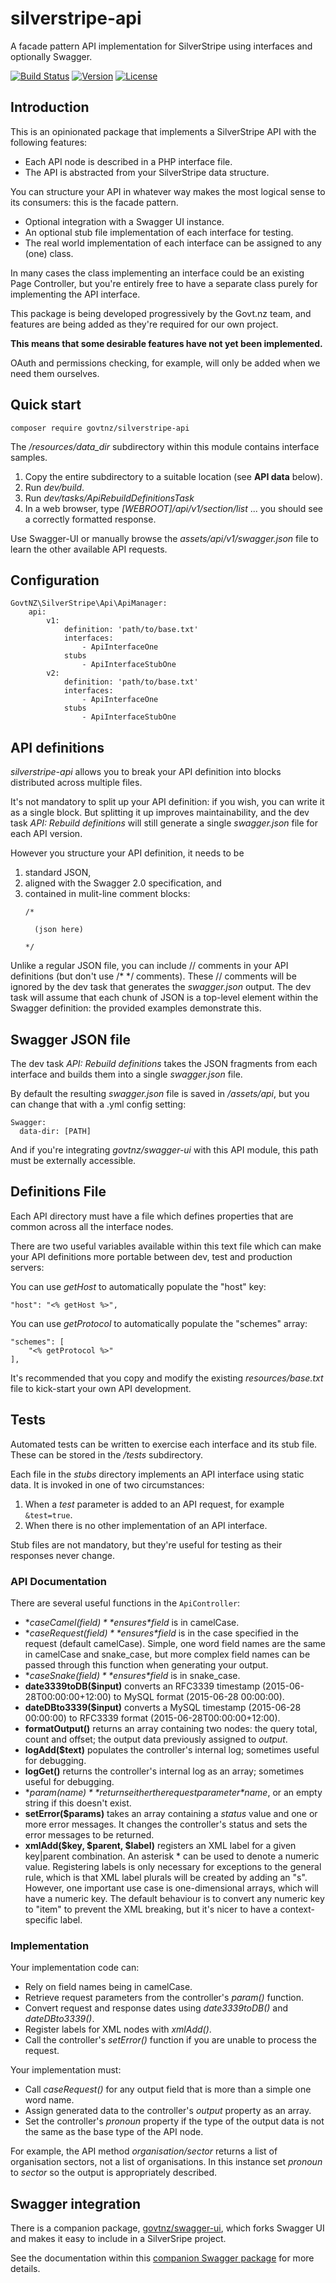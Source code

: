 # silverstripe-api

A facade pattern API implementation for SilverStripe using interfaces and optionally Swagger.

[![Build Status](http://img.shields.io/travis/govtnz/silverstripe-api.svg?style=flat-square)](http://travis-ci.org/govtnz/silverstripe-api)
[![Version](http://img.shields.io/packagist/v/govtnz/silverstripe-api.svg?style=flat-square)](https://packagist.org/packages/govtnz/silverstripe-api)
[![License](http://img.shields.io/packagist/l/govtnz/silverstripe-api.svg?style=flat-square)](LICENSE.md)

## Introduction

This is an opinionated package that implements a SilverStripe API with the 
following features:

* Each API node is described in a PHP interface file.
* The API is abstracted from your SilverStripe data structure. 

You can structure your API in whatever way makes the most logical sense to its 
consumers: this is the facade pattern. 

* Optional integration with a Swagger UI instance.
* An optional stub file implementation of each interface for testing.
* The real world implementation of each interface can be assigned to any (one) class.

In many cases the class implementing an interface could be an existing Page 
Controller, but you're entirely free to have a separate class purely for 
implementing the API interface.

This package is being developed progressively by the Govt.nz team, and features 
are being added as they're required for our own project. 

**This means that some desirable features have not yet been implemented.** 

OAuth and permissions checking, for example, will only be added when we need 
them ourselves.

## Quick start

```
composer require govtnz/silverstripe-api
```

The */resources/data_dir* subdirectory within this module contains interface samples.

1. Copy the entire subdirectory to a suitable location (see **API data** below).
1. Run *dev/build*. 
1. Run *dev/tasks/ApiRebuildDefinitionsTask*
1. In a web browser, type *[WEBROOT]/api/v1/section/list* ... you should see a 
correctly formatted response.

Use Swagger-UI or manually browse the *assets/api/v1/swagger.json* file to 
learn the other available API requests.


## Configuration

```
GovtNZ\SilverStripe\Api\ApiManager:
    api:
        v1:
            definition: 'path/to/base.txt'
            interfaces:
                - ApiInterfaceOne
            stubs
                - ApiInterfaceStubOne
        v2:
            definition: 'path/to/base.txt'
            interfaces:
                - ApiInterfaceOne
            stubs
                - ApiInterfaceStubOne

```

## API definitions

*silverstripe-api* allows you to break your API definition into blocks 
distributed across multiple files.

It's not mandatory to split up your API definition: if you wish, you can write 
it as a single block. But splitting it up improves maintainability, and the 
dev task *API: Rebuild definitions* will still generate a single *swagger.json* 
file for each API version.

However you structure your API definition, it needs to be

1. standard JSON,
1. aligned with the Swagger 2.0 specification, and
1. contained in mulit-line comment blocks:
   ```
   /* 
   
     (json here) 
     
   */
   ``` 

Unlike a regular JSON file, you can include // comments in your API definitions
 (but don't use /\* \*/ comments). These // comments will be ignored by the dev 
 task that generates the *swagger.json* output. The dev task will assume that 
 each chunk of JSON is a top-level element within the Swagger definition: the 
 provided examples demonstrate this.

## Swagger JSON file

The dev task *API: Rebuild definitions* takes the JSON fragments from each 
interface and builds them into a single *swagger.json* file.

By default the resulting *swagger.json* file is saved in */assets/api*, but you 
can change that with a .yml config setting:

```
Swagger:
  data-dir: [PATH]
```

And if you're integrating *govtnz/swagger-ui* with this API module, this path 
must be externally accessible.

## Definitions File

Each API directory must have a file which defines properties that are common 
across all the interface nodes.

There are two useful variables available within this text file which can make 
your API definitions more portable between dev, test and production servers:

You can use *getHost* to automatically populate the "host" key:
```
"host": "<% getHost %>",
```

You can use *getProtocol* to automatically populate the "schemes" array:
```
"schemes": [
    "<% getProtocol %>"
],
```
It's recommended that you copy and modify the existing *resources/base.txt* 
file to kick-start your own API development.

## Tests

Automated tests can be written to exercise each interface and its stub file.
These can be stored in the */tests* subdirectory.

Each file in the *stubs* directory implements an API interface using static 
data. It is invoked in one of two circumstances:

1. When a *test* parameter is added to an API request, for example `&test=true`.
1. When there is no other implementation of an API interface.

Stub files are not mandatory, but they're useful for testing as their responses 
never change.


### API Documentation

There are several useful functions in the `ApiController`:

* **caseCamel($field)** ensures *$field* is in camelCase.
* **caseRequest($field)** ensures *$field* is in the case specified in the request (default camelCase). 
Simple, one word field names are the same in camelCase and snake_case, but more complex field names can be passed through this function when generating your output.
* **caseSnake($field)** ensures *$field* is in snake_case.
* **date3339toDB($input)** converts an RFC3339 timestamp (2015-06-28T00:00:00+12:00) to MySQL format (2015-06-28 00:00:00).
* **dateDBto3339($input)** converts a MySQL timestamp (2015-06-28 00:00:00) to RFC3339 format (2015-06-28T00:00:00+12:00).
* **formatOutput()** returns an array containing two nodes: the query total, count and offset; the output data previously assigned to *output*.
* **logAdd($text)** populates the controller's internal log; sometimes useful for debugging.
* **logGet()** returns the controller's internal log as an array; sometimes useful for debugging.
* **param($name)** returns either the request parameter *$name*, or an empty string if this doesn't exist.
* **setError($params)** takes an array containing a *status* value and one or more error messages. 
It changes the controller's status and sets the error messages to be returned.
* **xmlAdd($key, $parent, $label)** registers an XML label for a given key|parent combination.
An asterisk * can be used to denote a numeric value.
Registering labels is only necessary for exceptions to the general rule, which is that XML label plurals will be created by adding an "s".
However, one important use case is one-dimensional arrays, which will have a numeric key. 
The default behaviour is to convert any numeric key to "item" to prevent the XML breaking, but it's nicer to have a context-specific label.
 
### Implementation

Your implementation code can:

* Rely on field names being in camelCase.
* Retrieve request parameters from the controller's *param()* function.
* Convert request and response dates using *date3339toDB()* and *dateDBto3339()*.
* Register labels for XML nodes with *xmlAdd()*.
* Call the controller's *setError()* function if you are unable to process the request.

Your implementation must:

* Call *caseRequest()* for any output field that is more than a simple one word name.
* Assign generated data to the controller's *output* property as an array.
* Set the controller's *pronoun* property if the type of the output data is not the same as the base type of the API node.

For example, the API method *organisation/sector* returns a list of organisation 
sectors, not a list of organisations. In this instance set *pronoun* to *sector* 
so the output is appropriately described.

## Swagger integration

There is a companion package, [govtnz/swagger-ui](https://github.com/govtnz/swagger-ui.git), 
which forks Swagger UI and makes it easy to include in a SilverSripe project.

See the documentation within this [companion Swagger package](https://github.com/govtnz/swagger-ui.git) for more details.
